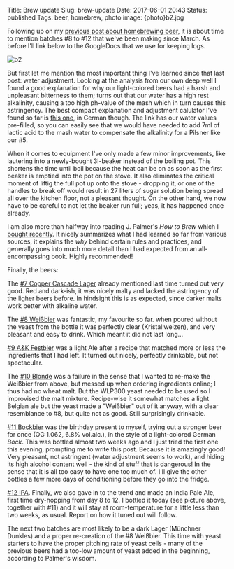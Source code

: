 Title: Brew update
Slug: brew-update
Date: 2017-06-01 20:43
Status: published
Tags: beer, homebrew, photo
image: {photo}b2.jpg

Following up on my [previous post about homebrewing
beer]({filename}/homebrew.md), it is about time to mention batches #8 to #12
that we've been making since March. As before I'll link below to the GoogleDocs
that we use for keeping logs.

![b2]({photo}b2.jpg "b2")

But first let me mention the most important thing I've learned since that last
post: water adjustment. Looking at the analysis from our own deep well I found
a good explanation for why our light-colored beers had a harsh and unpleasant
bitterness to them; turns out that our water has a high rest alkalinity,
causing a too high ph-value of the mash which in turn causes this astringency.
The best compact explanation and adjustment calulator I've found so far is
[this
one](http://www.maischemalzundmehr.de/index.php?inhaltmitte=toolswasserrechner&sk43=225&ubi=mg%2Fl&ca=30&uca=mg%2Fl&mg=5&umg=mg%2Fl&so4=2&uso4=mg%2Fl&cl=3&ucl=mg%2Fl&na=43&una=mg%2Fl&vol_total=23&vol_hg=19&salz_zu_hg=ja&msprozent=80&ms1=Pilsner),
in German though. The link has our water values pre-filled, so you can easily
see that we would have needed to add 7ml of lactic acid to the mash water to
compensate the alkalinity for a Pilsner like our #5.

When it comes to equipment I've only made a few minor improvements, like
lautering into a newly-bought 3l-beaker instead of the boiling pot. This
shortens the time until boil because the heat can be on as soon as the first
beaker is emptied into the pot on the stove. It also eliminates the critical
moment of liftig the full pot up onto the stove - dropping it, or one of the
handles to break off would result in 27 liters of sugar solution being spread
all over the kitchen floor, not a pleasant thought. On the other hand, we now
have to be careful to not let the beaker run full; yeas, it has happened once
already.

I am also more than halfway into reading J. Palmer's _How to Brew_ which I
[bought recently]({filename}/booktreat.md). It nicely summarizes what I had
learned so far from various sources, it explains the _why_ behind certain rules
and practices, and generally goes into much more detail than I had expected from
an all-encompassing book. Highly recommended!

Finally, the beers:

The [#7 Copper Cascade
Lager](https://docs.google.com/document/d/1lJwi0-cplHKjqDs-6yPvbZptPV1IsLeYOQf-EwbowOU/edit?usp=sharing)
already mentioned last time turned out very good. Red and dark-ish, it was
nicely malty and lacked the astringency of the ligher beers before. In
hindsight this is as expected, since darker malts work better with alkaline
water.

The [#8
Weißbier](https://docs.google.com/document/d/1VmklS7ASET_H7rcRgYdWGCUYtwuONUf8F_Op_vw0t_g/edit?usp=sharing)
was fantastic, my favourite so far. when poured without the yeast from the
bottle it was perfectly clear (Kristallweizen), and very pleasant and easy to
drink. Which meant it did not last long...

[#9 A&K
Festbier](https://docs.google.com/document/d/1OydZg_R3U0klLYAdqvv7nNlnhSZeMAnh9KtIk6F1AnI/edit?usp=sharing)
was a light Ale after a recipe that matched more or less the ingredients that I
had left. It turned out nicely, perfectly drinkable, but not spectacular.

The [#10
Blonde](https://docs.google.com/document/d/1Jeo830YeJVCQpI4lheYKT00bRzUV5iveV6C-s739Dvo/edit?usp=sharing)
was a failure in the sense that I wanted to re-make the Weißbier from above,
but messed up when ordering ingredients online; I thus had no wheat malt. But
the WLP300 yeast needed to be used so I improvised the malt mixture. Recipe-wise it
somewhat matches a light Belgian ale but the yeast made a "Weißbier" out of it
anyway, with a clear resemblance to #8, but quite not as good. Still
surprisingly drinkable.

[#11
Bockbier](https://docs.google.com/document/d/180EU4edDr5Q88X0e-xsUYo5RMGiAuz_MvJBnsJ-Pudk/edit?usp=sharing)
was the birthday present to myself, trying out a stronger beer for once (OG
1.062, 6.8% vol.alc.), in the style of a light-colored German _Bock_. This was
bottled almost two weeks ago and I just tried the first one this evening,
prompting me to write this post. Because it is amazingly good! Very pleasant,
not astringent (water adjustment seems to work), and hiding its high alcohol
content well - the kind of stuff that is dangerous! In the sense that it is all
too easy to have one too much of. I'll give the other bottles a few more days
of conditioning before they go into the fridge.

[#12
IPA](https://docs.google.com/document/d/1vFmse8UVpOZCY0I7zW-6e07gu71LuNt8xSfLO0ZxsV4/edit?usp=sharing).
Finally, we also gave in to the trend and made an India Pale Ale, first time
dry-hopping from day 8 to 12. I bottled it today (see picture above, together
with #11) and it will stay at room-temperature for a little less than two
weeks, as usual. Report on how it tuned out will follow.

The next two batches are most likely to be a dark Lager (Münchner Dunkles) and
a proper re-creation of the #8 Weißbier. This time with yeast starters to have
the proper pitching rate of yeast cells - many of the previous beers had a
too-low amount of yeast added in the beginning, according to Palmer's wisdom.

